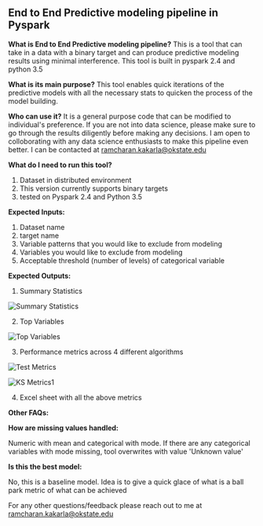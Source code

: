## End to End Predictive modeling pipeline in Pyspark ##

**What is End to End Predictive modeling pipeline?**
This is a tool that can take in a data with a binary target and can produce predictive modeling results using minimal interference. This tool is built in pyspark 2.4 and python 3.5

**What is its main purpose?**
This tool enables quick iterations of the predictive models with all the necessary stats to quicken the process of the model building. 

**Who can use it?**
It is a general purpose code that can be modified to individual's preference. If you are not into data science, please make sure to go through the results diligently before making any decisions.
I am open to colloborating with any data science enthusiasts to make this pipeline even better. I can be contacted at ramcharan.kakarla@okstate.edu




**What do I need to run this tool?**
1. Dataset in distributed environment
2. This version currently supports binary targets
3. tested on Pyspark 2.4 and Python 3.5



**Expected Inputs:**
1. Dataset name
2. target name
3. Variable patterns that you would like to exclude from modeling
4. Variables you would like to exclude from modeling
5. Acceptable threshold (number of levels) of categorical variable



**Expected Outputs:**

1. Summary Statistics

![Summary Statistics](https://github.com/ramchak1/DataScience/blob/master/Predicitve_Modeling/Pyspark/SummaryStats.png)

2. Top Variables

![Top Variables](https://github.com/ramchak1/DataScience/blob/master/Predicitve_Modeling/Pyspark/Top_Variables.png)

3. Performance metrics across 4 different algorithms 

![Test Metrics](https://github.com/ramchak1/DataScience/blob/master/Predicitve_Modeling/Pyspark/Test_Metrics.png)

![KS Metrics1](https://github.com/ramchak1/DataScience/blob/master/Predicitve_Modeling/Pyspark/ks_stats.png)

4. Excel sheet with all the above metrics


**Other FAQs:**


**How are missing values handled:**

Numeric with mean and categorical with mode. If there are any categorical variables with mode missing, tool overwrites with value 'Unknown value'

**Is this the best model:**

No, this is a baseline model. Idea is to give a quick glace of what is a ball park metric of what can be achieved


For any other questions/feedback please reach out to me at ramcharan.kakarla@okstate.edu
 
